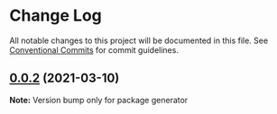 # Change Log

All notable changes to this project will be documented in this file.
See [Conventional Commits](https://conventionalcommits.org) for commit guidelines.

## [0.0.2](https://git.medlinker.com/yuezhiming/node_pb_tool/compare/v0.0.1...v0.0.2) (2021-03-10)

**Note:** Version bump only for package generator

